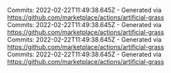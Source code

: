 Commits: 2022-02-22T11:49:38.645Z - Generated via https://github.com/marketplace/actions/artificial-grass
<br>
Commits: 2022-02-22T11:49:38.645Z - Generated via https://github.com/marketplace/actions/artificial-grass
<br>
Commits: 2022-02-22T11:49:38.645Z - Generated via https://github.com/marketplace/actions/artificial-grass
<br>
Commits: 2022-02-22T11:49:38.645Z - Generated via https://github.com/marketplace/actions/artificial-grass
<br>
